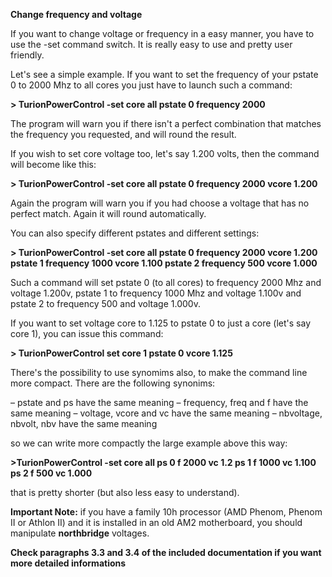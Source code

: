 **Change frequency and voltage**

If you want to change voltage or frequency in a easy manner, you have to use the -set command switch. It is really easy to use and pretty user friendly.

Let's see a simple example. If you want to set the frequency of your pstate 0 to 2000 Mhz to all cores you just have to launch such a command:

**> TurionPowerControl -­set core all pstate 0 frequency 2000**

The program will warn you if there isn't a perfect combination that matches the frequency you requested, and will round the result.

If you wish to set core voltage too, let's say 1.200 volts, then the command will become like this:

**> TurionPowerControl -­set core all pstate 0 frequency 2000 vcore 1.200**

Again the program will warn you if you had choose a voltage that has no perfect match. Again it will round automatically.

You can also specify different pstates and different settings:

**> TurionPowerControl -­set core all pstate 0 frequency 2000 vcore 1.200 pstate 1 frequency 1000 vcore 1.100 pstate 2 frequency 500 vcore 1.000**

Such a command will set pstate 0 (to all cores) to frequency 2000 Mhz and voltage 1.200v, pstate 1 to frequency 1000 Mhz and voltage 1.100v and pstate 2 to frequency 500 and voltage 1.000v.

If you want to set voltage core to 1.125 to pstate 0 to just a core (let's say core 1), you can issue this command:

**> TurionPowerControl ­set core 1 pstate 0 vcore 1.125**

There's the possibility to use synomims also, to make the command line more compact. There are the following synonims:

– pstate and ps have the same meaning
– frequency, freq and f have the same meaning
– voltage, vcore and vc have the same meaning
– nbvoltage, nbvolt, nbv have the same meaning

so we can write more compactly the large example above this way:

**>TurionPowerControl -­set core all ps 0 f 2000 vc 1.2 ps 1 f 1000 vc 1.100 ps 2 f 500 vc 1.000**

that is pretty shorter (but also less easy to understand).

**Important Note:** if you have a family 10h processor (AMD Phenom, Phenom II or Athlon II) and it is installed in an old AM2 motherboard, you should manipulate **northbridge** voltages.

**Check paragraphs 3.3 and 3.4 of the included documentation if you want more detailed informations**